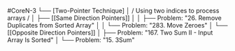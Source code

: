 #CoreN-3
└── [Two-Pointer Technique]
    │   / Using two indices to process arrays /
    │
    ├── [[Same Direction Pointers]]
    │   │   ├── Problem: "26. Remove Duplicates from Sorted Array"
    │   │   └── Problem: "283. Move Zeroes"
    │
    └── [[Opposite Direction Pointers]]
        │   ├── Problem: "167. Two Sum II - Input Array Is Sorted"
        │   └── Problem: "15. 3Sum"